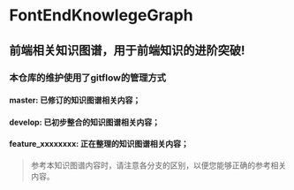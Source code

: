 # FontEndKnowlegeGraph

## 前端相关知识图谱，用于前端知识的进阶突破!

### 本仓库的维护使用了gitflow的管理方式

#### master: 已修订的知识图谱相关内容；

#### develop: 已初步整合的知识图谱相关内容；

#### feature_xxxxxxxx: 正在整理的知识图谱相关内容； 

> 参考本知识图谱内容时，请注意各分支的区别，以便您能够正确的参考相关内容。 


